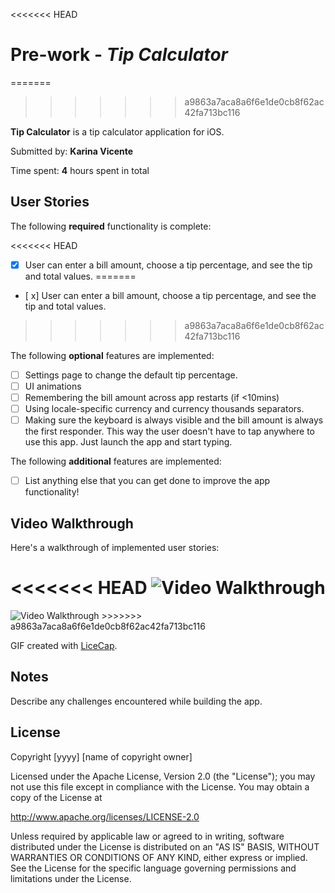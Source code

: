 <<<<<<< HEAD
# Pre-work - *Tip Calculator*
=======
>>>>>>> a9863a7aca8a6f6e1de0cb8f62ac42fa713bc116

**Tip Calculator** is a tip calculator application for iOS.

Submitted by: **Karina Vicente**

Time spent: **4** hours spent in total

## User Stories

The following **required** functionality is complete:

<<<<<<< HEAD
* [x] User can enter a bill amount, choose a tip percentage, and see the tip and total values.
=======
* [ x] User can enter a bill amount, choose a tip percentage, and see the tip and total values.
>>>>>>> a9863a7aca8a6f6e1de0cb8f62ac42fa713bc116

The following **optional** features are implemented:
* [ ] Settings page to change the default tip percentage.
* [ ] UI animations
* [ ] Remembering the bill amount across app restarts (if <10mins)
* [ ] Using locale-specific currency and currency thousands separators.
* [ ] Making sure the keyboard is always visible and the bill amount is always the first responder. This way the user doesn't have to tap anywhere to use this app. Just launch the app and start typing.

The following **additional** features are implemented:

- [ ] List anything else that you can get done to improve the app functionality!

## Video Walkthrough 

Here's a walkthrough of implemented user stories:

<<<<<<< HEAD
<img src='[img]https://i.imgur.com/rXzALPQ.gif[/img]' title='Tip calculor' width='' alt='Video Walkthrough' />
=======
<img src='https://i.imgur.com/rXzALPQ.gif' title='Tip calculor' width='' alt='Video Walkthrough' />
>>>>>>> a9863a7aca8a6f6e1de0cb8f62ac42fa713bc116

GIF created with [LiceCap](http://www.cockos.com/licecap/).

## Notes

Describe any challenges encountered while building the app.

## License

Copyright [yyyy] [name of copyright owner]

Licensed under the Apache License, Version 2.0 (the "License");
you may not use this file except in compliance with the License.
You may obtain a copy of the License at

http://www.apache.org/licenses/LICENSE-2.0

Unless required by applicable law or agreed to in writing, software
distributed under the License is distributed on an "AS IS" BASIS,
WITHOUT WARRANTIES OR CONDITIONS OF ANY KIND, either express or implied.
See the License for the specific language governing permissions and
limitations under the License.
